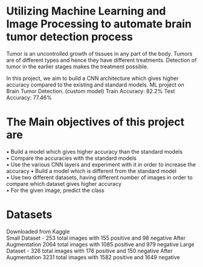 # Utilizing Machine Learning and Image Processing to automate brain tumor detection process 

Tumor is an uncontrolled growth of tissues in any part of the body. Tumors are of different types and hence they have different treatments. Detection of tumor in the earlier stages makes the treatment possible.          
 
In this project, we aim to build a CNN architecture which gives higher accuracy compared to the existing and standard models. 
ML project on Brain Tumor Detection. (custom model) Train Accuracy: 82.2% Test Accuracy: 77.46%   
  
    
  
# The Main objectives of this project are                    
    
• Build a model which gives higher accuracy than the standard models   
• Compare the accuracies with the standard models    
• Use the various CNN layers and experiment with it in order to increase the accuracy
• Build a model which is different from the standard model      
• Use two different datasets, having different number of images in order to compare which dataset gives higher accuracy   
• For the given image, predict the class    

# Datasets  

Downloaded from Kaggle      
Small Dataset - 253 total images with 155 positive and 98 negative
After Augmentation 2064 total images with 1085 positive and 979 negative
Large Dataset - 326 total images with 176 positive and 150 negative
After Augmentation 3231 total images with 1582 positive and 1649 negative
